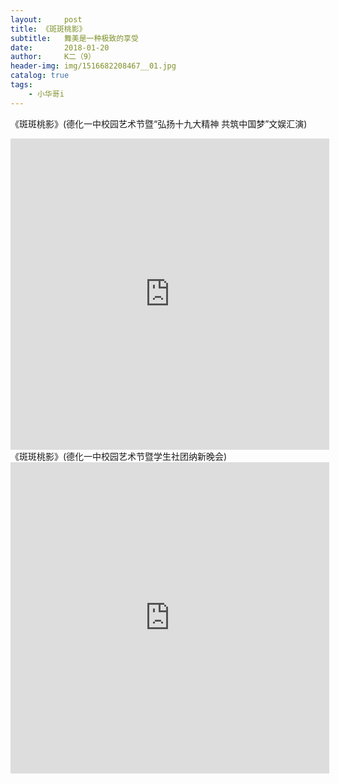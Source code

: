 ```yaml
---
layout:     post
title: 《斑斑桃影》
subtitle:   舞美是一种极致的享受
date:       2018-01-20
author:     K二（9）
header-img: img/1516682208467__01.jpg
catalog: true
tags:
    - 小华哥i
---
```

《斑斑桃影》(德化一中校园艺术节暨“弘扬十九大精神 共筑中国梦”文娱汇演)
<center>
<iframe src='http://player.youku.com/embed/XMzM0NTk5MTE3Mg==' frameborder=0 'allowfullscreen' height=498 width=510></iframe></center>
《斑斑桃影》(德化一中校园艺术节暨学生社团纳新晚会)
<center>
<iframe src='http://player.youku.com/embed/XMzM0NDExMzUyMA==' frameborder=0 'allowfullscreen' height=498 width=510></iframe></center>

